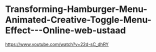 # Transforming-Hamburger-Menu-Animated-Creative-Toggle-Menu-Effect---Online-web-ustaad
https://www.youtube.com/watch?v=22d-sC_dhRY
